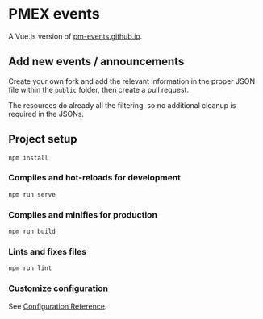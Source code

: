 # PMEX events

A Vue.js version of [pm-events.github.io](https://github.com/pm-events/pm-events.github.io).

## Add new events / announcements
Create your own fork and add the relevant information in the proper JSON file within the `public`
folder, then create a pull request.

The resources do already all the filtering, so no additional cleanup is required in the JSONs.

## Project setup
```
npm install
```

### Compiles and hot-reloads for development
```
npm run serve
```

### Compiles and minifies for production
```
npm run build
```

### Lints and fixes files
```
npm run lint
```

### Customize configuration
See [Configuration Reference](https://cli.vuejs.org/config/).
